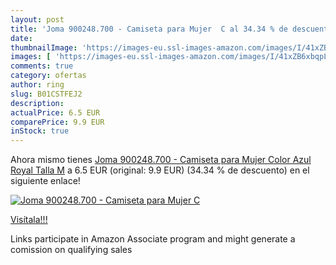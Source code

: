 ```yaml
---
layout: post
title: 'Joma 900248.700 - Camiseta para Mujer  C al 34.34 % de descuento'
date: 
thumbnailImage: 'https://images-eu.ssl-images-amazon.com/images/I/41xZB6xbqpL._SL200_.jpg'
images: [ 'https://images-eu.ssl-images-amazon.com/images/I/41xZB6xbqpL._SL200_.jpg' ]
comments: true
category: ofertas
author: ring
slug: B01CSTFEJ2
description:
actualPrice: 6.5 EUR
comparePrice: 9.9 EUR
inStock: true
---
```


Ahora mismo tienes [Joma 900248.700 - Camiseta para Mujer  Color Azul Royal  Talla M](https://www.amazon.es/dp/B01CSTFEJ2/?tag=tolees-21) a 6.5 EUR (original: 9.9 EUR) (34.34 %  de descuento) en el siguiente enlace!

[![Joma 900248.700 - Camiseta para Mujer  C](https://images-eu.ssl-images-amazon.com/images/I/41xZB6xbqpL._SL200_.jpg)](https://www.amazon.es/dp/B01CSTFEJ2/?tag=tolees-21)

[Visítala!!!](https://www.amazon.es/dp/B01CSTFEJ2/?tag=tolees-21)

Links participate in Amazon Associate program and might generate a comission on qualifying sales
